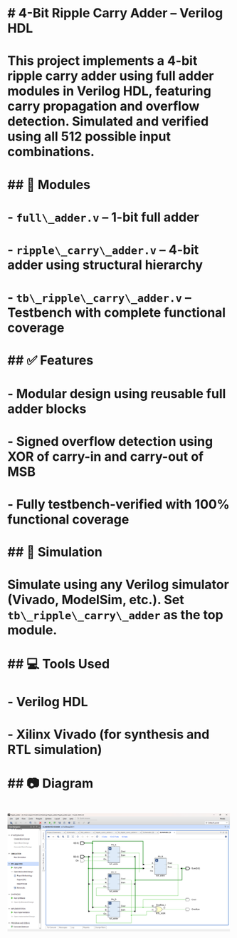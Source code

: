 # \# 4-Bit Ripple Carry Adder – Verilog HDL

# 

# This project implements a 4-bit ripple carry adder using full adder modules in Verilog HDL, featuring carry propagation and overflow detection. Simulated and verified using all 512 possible input combinations.

# 

# \## 🔧 Modules

# \- `full\_adder.v` – 1-bit full adder

# \- `ripple\_carry\_adder.v` – 4-bit adder using structural hierarchy

# \- `tb\_ripple\_carry\_adder.v` – Testbench with complete functional coverage

# 

# \## ✅ Features

# \- Modular design using reusable full adder blocks

# \- Signed overflow detection using XOR of carry-in and carry-out of MSB

# \- Fully testbench-verified with 100% functional coverage

# 

# \## 🧪 Simulation

# Simulate using any Verilog simulator (Vivado, ModelSim, etc.). Set `tb\_ripple\_carry\_adder` as the top module.

# 

# \## 💻 Tools Used

# \- Verilog HDL

# \- Xilinx Vivado (for synthesis and RTL simulation)

# 

# \## 📷 Diagram

# 

# <img src="./4-bit-Ripple-Carry-Adder.png" alt="Ripple Carry Adder Diagram" width="500"/>

